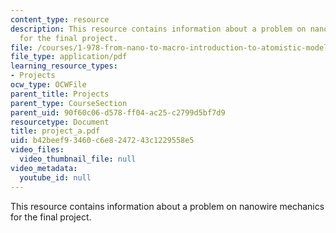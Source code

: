 ```yaml
---
content_type: resource
description: This resource contains information about a problem on nanowire mechanics
  for the final project.
file: /courses/1-978-from-nano-to-macro-introduction-to-atomistic-modeling-techniques-january-iap-2007/b42beef93460c6e8247243c1229558e5_project_a.pdf
file_type: application/pdf
learning_resource_types:
- Projects
ocw_type: OCWFile
parent_title: Projects
parent_type: CourseSection
parent_uid: 90f60c06-d578-ff04-ac25-c2799d5bf7d9
resourcetype: Document
title: project_a.pdf
uid: b42beef9-3460-c6e8-2472-43c1229558e5
video_files:
  video_thumbnail_file: null
video_metadata:
  youtube_id: null
---
```

This resource contains information about a problem on nanowire mechanics for the final project.

